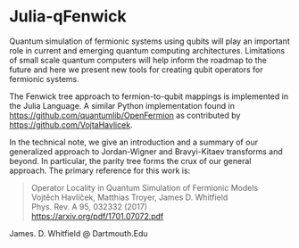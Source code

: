 # Julia-qFenwick

Quantum simulation of fermionic systems using qubits will play an important role in current and
emerging quantum computing architectures. Limitations of small scale quantum computers will
help inform the roadmap to the future and here we present new tools for creating qubit operators
for fermionic systems. 

The Fenwick tree approach to fermion-to-qubit mappings is implemented in the Julia Language. A similar Python implementation found in https://github.com/quantumlib/OpenFermion as contributed by https://github.com/VojtaHavlicek.


In the technical note, we give an introduction and a summary of our generalized
approach to Jordan-Wigner and Bravyi-Kitaev transforms and beyond. In particular, the
parity tree forms the crux of our general approach. The primary reference for this work is:

 > Operator Locality in Quantum Simulation of Fermionic Models  
 > Vojtěch Havlíček, Matthias Troyer, James D. Whitfield  
 > Phys. Rev. A 95, 032332 (2017)  
 > https://arxiv.org/pdf/1701.07072.pdf  


James. D. Whitfield @ Dartmouth.Edu
